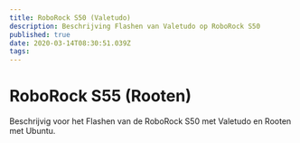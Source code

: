 ```yaml
---
title: RoboRock S50 (Valetudo)
description: Beschrijving Flashen van Valetudo op RoboRock S50
published: true
date: 2020-03-14T08:30:51.039Z
tags: 
---
```


# RoboRock S55 (Rooten)
Beschrijvig voor het Flashen van de RoboRock S50 met Valetudo en Rooten met Ubuntu.